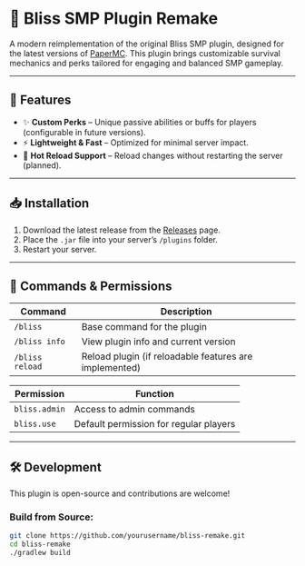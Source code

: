 # 💎 Bliss SMP Plugin Remake

A modern reimplementation of the original Bliss SMP plugin, designed for the latest versions of [PaperMC](https://papermc.io/). This plugin brings customizable survival mechanics and perks tailored for engaging and balanced SMP gameplay.

---

## 🚀 Features

- ✨ **Custom Perks** – Unique passive abilities or buffs for players (configurable in future versions).
- ⚡ **Lightweight & Fast** – Optimized for minimal server impact.
- 🔁 **Hot Reload Support** – Reload changes without restarting the server (planned).

---

## 📥 Installation

1. Download the latest release from the [Releases](https://github.com/llexuris/bliss-remake/releases) page.
2. Place the `.jar` file into your server’s `/plugins` folder.
3. Restart your server.

---

## 🧪 Commands & Permissions

| Command | Description |
|--------|-------------|
| `/bliss` | Base command for the plugin |
| `/bliss info` | View plugin info and current version |
| `/bliss reload` | Reload plugin (if reloadable features are implemented) |

| Permission | Function |
|------------|----------|
| `bliss.admin` | Access to admin commands |
| `bliss.use` | Default permission for regular players |

---

## 🛠 Development

This plugin is open-source and contributions are welcome!

### Build from Source:
```bash
git clone https://github.com/yourusername/bliss-remake.git
cd bliss-remake
./gradlew build
